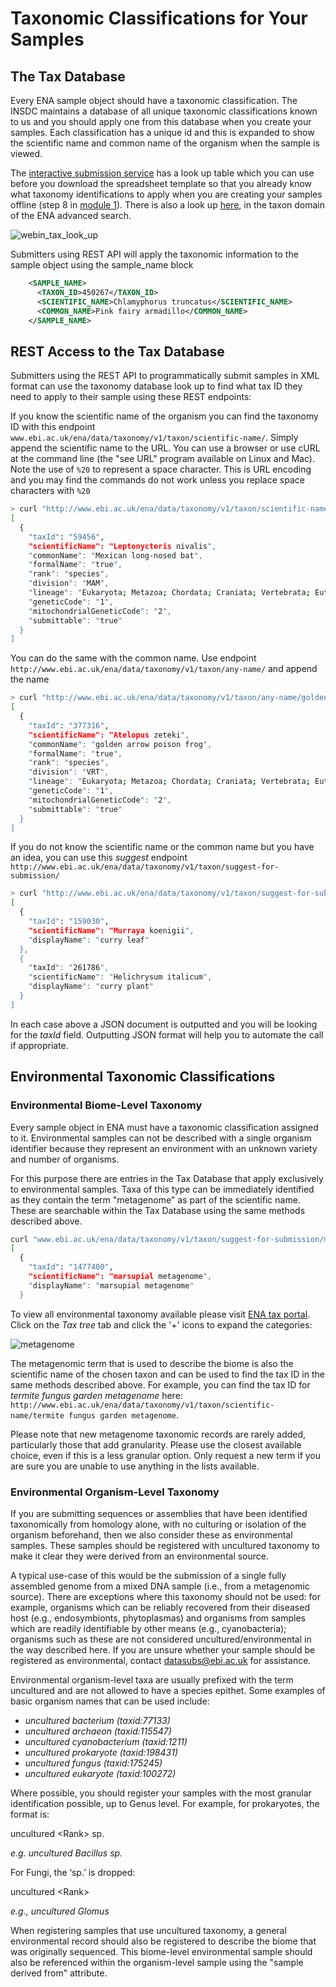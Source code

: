 # Taxonomic Classifications for Your Samples

## The Tax Database

Every ENA sample object should have a taxonomic classification. The INSDC maintains a database of all unique taxonomic classifications known to us and you should apply one from this database when you create your samples. Each classification has a unique id and this is expanded to show the scientific name and common name of the organism when the sample is viewed.

The [interactive submission service](https://www.ebi.ac.uk/ena/submit/sra/#home) has a look up table which you can use before you download the spreadsheet template so that you already know what taxonomy identifications to apply when you are creating your samples offline (step 8 in <a href="mod_01.html">module 1</a>). There is also a look up <a href="https://www.ebi.ac.uk/ena/data/warehouse/search?portal=taxon">here</a>, in the taxon domain of the ENA advanced search.

![webin_tax_look_up](images/tips_p01.png)

Submitters using REST API will apply the taxonomic information to the sample object using the sample_name block

```xml
    <SAMPLE_NAME>
      <TAXON_ID>450267</TAXON_ID>
      <SCIENTIFIC_NAME>Chlamyphorus truncatus</SCIENTIFIC_NAME>
      <COMMON_NAME>Pink fairy armadillo</COMMON_NAME>
    </SAMPLE_NAME>
```


## REST Access to the Tax Database

Submitters using the REST API to programmatically submit samples in XML format can use the taxonomy database look up to find what tax ID they need to apply to their sample using these REST endpoints:

If you know the scientific name of the organism you can find the taxonomy ID with this endpoint `www.ebi.ac.uk/ena/data/taxonomy/v1/taxon/scientific-name/`. Simply append the scientific name to the URL. You can use a browser or use cURL at the command line (the "see URL" program available on Linux and Mac). Note the use of `%20` to represent a space character. This is URL encoding and you may find the commands do not work unless you replace space characters with `%20`

```bash
> curl "http://www.ebi.ac.uk/ena/data/taxonomy/v1/taxon/scientific-name/Leptonycteris%20nivalis"
[
  {
    "taxId": "59456",
    "scientificName": "Leptonycteris nivalis",
    "commonName": "Mexican long-nosed bat",
    "formalName": "true",
    "rank": "species",
    "division": "MAM",
    "lineage": "Eukaryota; Metazoa; Chordata; Craniata; Vertebrata; Euteleostomi; Mammalia; Eutheria; Laurasiatheria; Chiroptera; Microchiroptera; Phyllostomidae; Glossophaginae; Leptonycteris; ",
    "geneticCode": "1",
    "mitochondrialGeneticCode": "2",
    "submittable": "true"
  }
]
```

You can do the same with the common name. Use endpoint `http://www.ebi.ac.uk/ena/data/taxonomy/v1/taxon/any-name/` and append the name

```bash
> curl "http://www.ebi.ac.uk/ena/data/taxonomy/v1/taxon/any-name/golden%20arrow%20poison%20frog"
[
  {
    "taxId": "377316",
    "scientificName": "Atelopus zeteki",
    "commonName": "golden arrow poison frog",
    "formalName": "true",
    "rank": "species",
    "division": "VRT",
    "lineage": "Eukaryota; Metazoa; Chordata; Craniata; Vertebrata; Euteleostomi; Amphibia; Batrachia; Anura; Neobatrachia; Hyloidea; Bufonidae; Atelopus; ",
    "geneticCode": "1",
    "mitochondrialGeneticCode": "2",
    "submittable": "true"
  }
]
```

If you do not know the scientific name or the common name but you have an idea, you can use this *suggest* endpoint `http://www.ebi.ac.uk/ena/data/taxonomy/v1/taxon/suggest-for-submission/`

```bash
> curl "http://www.ebi.ac.uk/ena/data/taxonomy/v1/taxon/suggest-for-submission/curry"
[
  {
    "taxId": "159030",
    "scientificName": "Murraya koenigii",
    "displayName": "curry leaf"
  },
  {
    "taxId": "261786",
    "scientificName": "Helichrysum italicum",
    "displayName": "curry plant"
  }
]
```

In each case above a JSON document is outputted and you will be looking for the *taxId* field. Outputting JSON format will help you to automate the call if appropriate.

## Environmental Taxonomic Classifications

### Environmental Biome-Level Taxonomy 

Every sample object in ENA must have a taxonomic classification assigned to it. Environmental samples can not be described with a single organism identifier because they represent an environment with an unknown variety and number of organisms.

For this purpose there are entries in the Tax Database that apply exclusively to environmental samples. Taxa of this type can be immediately identified as they contain the term "metagenome" as part of the scientific name. These are searchable within the Tax Database using the same methods described above.

```bash
curl "www.ebi.ac.uk/ena/data/taxonomy/v1/taxon/suggest-for-submission/marsupial%20meta"
[
  {
    "taxId": "1477400",
    "scientificName": "marsupial metagenome",
    "displayName": "marsupial metagenome"
  }
```

To view all environmental taxonomy available please visit [ENA tax portal](https://www.ebi.ac.uk/ena/data/view/Taxon:408169). Click on the *Tax tree* tab and click the '+' icons to expand the categories:

![metagenome](images/tax_p01.png)

 The metagenomic term that is used to describe the biome is also the scientific name of the chosen taxon and can be used to find the tax ID in the same methods described above. For example, you can find the tax ID for *termite fungus garden metagenome* here:
 `http://www.ebi.ac.uk/ena/data/taxonomy/v1/taxon/scientific-name/termite fungus garden metagenome`.
 
 Please note that new metagenome taxonomic records are rarely added, particularly those that add granularity. Please use the closest available choice, even if this is a less granular option. Only request a new term if you are sure you are unable to use anything in the lists available.

### Environmental Organism-Level Taxonomy

If you are submitting sequences or assemblies that have been identified taxonomically from homology alone, with no culturing or isolation of the organism beforehand, then we also consider these as environmental samples. These samples should be registered with uncultured taxonomy to make it clear they were derived from an environmental source.

A typical use-case of this would be the submission of a single fully assembled genome from a mixed DNA sample (i.e., from a metagenomic source).  There are exceptions where this taxonomy should not be used: for example, organisms which can be reliably recovered from their diseased host (e.g., endosymbionts, phytoplasmas) and organisms from samples which are readily identifiable by other means (e.g., cyanobacteria); organisms such as these are not considered uncultured/environmental in the way described here. If you are unsure whether your sample should be registered as environmental, contact datasubs@ebi.ac.uk for assistance.

Environmental organism-level taxa are usually prefixed with the term uncultured and are not allowed to have a species epithet. Some examples of basic organism names that can be used include:

- *uncultured bacterium  (taxid:77133)*
- *uncultured archaeon  (taxid:115547)*
- *uncultured cyanobacterium  (taxid:1211)*
- *uncultured prokaryote  (taxid:198431)*
- *uncultured fungus  (taxid:175245)*
- *uncultured eukaryote  (taxid:100272)*

Where possible, you should register your samples with the most granular identification possible, up to Genus level. For example, for prokaryotes, the format is:

uncultured \<Rank\> sp.

*e.g. uncultured Bacillus sp.*

 For Fungi, the ‘sp.’ is dropped:

uncultured \<Rank\>

*e.g., uncultured Glomus*

When registering samples that use uncultured taxonomy, a general environmental record should also be registered to describe the biome that was originally sequenced. This biome-level environmental sample should also be referenced within the organism-level sample using the "sample derived from" attribute.
